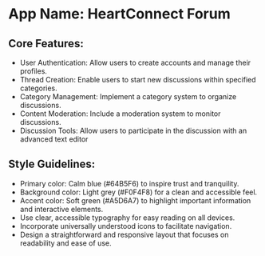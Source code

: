 # **App Name**: HeartConnect Forum

## Core Features:

- User Authentication: Allow users to create accounts and manage their profiles.
- Thread Creation: Enable users to start new discussions within specified categories.
- Category Management: Implement a category system to organize discussions.
- Content Moderation: Include a moderation system to monitor discussions.
- Discussion Tools: Allow users to participate in the discussion with an advanced text editor

## Style Guidelines:

- Primary color: Calm blue (#64B5F6) to inspire trust and tranquility.
- Background color: Light grey (#F0F4F8) for a clean and accessible feel.
- Accent color: Soft green (#A5D6A7) to highlight important information and interactive elements.
- Use clear, accessible typography for easy reading on all devices.
- Incorporate universally understood icons to facilitate navigation.
- Design a straightforward and responsive layout that focuses on readability and ease of use.